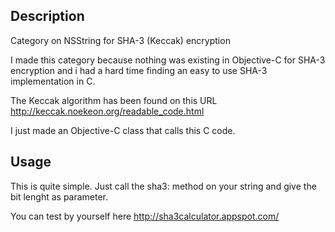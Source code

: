 ## Description

Category on NSString for SHA-3 (Keccak) encryption

I made this category because nothing was existing in Objective-C for SHA-3 encryption and i had a hard time finding an easy to use SHA-3 implementation in C.

The Keccak algorithm has been found on this URL
http://keccak.noekeon.org/readable_code.html

I just made an Objective-C class that calls this C code.


## Usage

This is quite simple.
Just call the sha3: method on your string and give the bit lenght as parameter.

You can test by yourself here
http://sha3calculator.appspot.com/